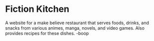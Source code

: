 # Fiction Kitchen

A website for a make believe restaurant that serves foods, drinks, and snacks from various animes, manga, novels, and video games. Also provides recipes for these dishes.
-boop
